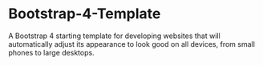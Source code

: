 # Bootstrap-4-Template
A Bootstrap 4 starting template for developing websites that will automatically adjust its appearance to look good on all devices, from small phones to large desktops. 
